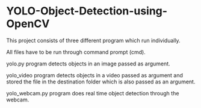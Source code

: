 # YOLO-Object-Detection-using-OpenCV
This project consists of three different program which run individually.

All files have to be run through command prompt (cmd).

yolo.py program detects objects in an image passed as argument.

yolo_video program detects objects in a video passed as argument and stored the file in the destination folder which is also passed as an argument.

yolo_webcam.py program does real time object detection through the webcam.
